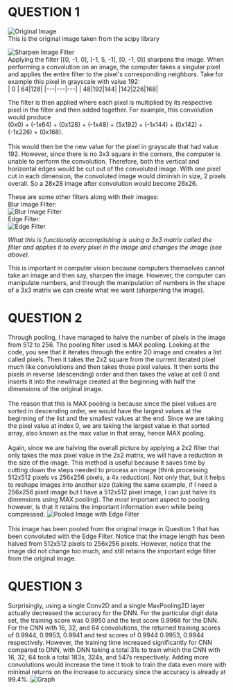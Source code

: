 # QUESTION 1
![Original Image](https://raw.githubusercontent.com/ashuang2013/public/master/OriginalImage.png) <br/>
This is the original image taken from the scipy library

![Sharpen Image Filter](https://raw.githubusercontent.com/ashuang2013/public/master/SharpenFilterConv.png) <br/>
Applying the filter [[0, -1, 0], [-1, 5, -1], [0, -1, 0]] sharpens the image. When performing a convolution on an image, the computer takes a singular pixel and applies the entire filter to the pixel's corresponding neighbors. Take for example this pixel in grayscale with value 192: <br/>
| 0 | 64|128|
|---|---|---|
| 48|192|144|
|142|226|168|

The filter is then applied where each pixel is multiplied by its respective pixel in the filter and then added together. For example, this convolution would produce <br/>
(0x0) + (-1x64) + (0x128) + (-1x48) + (5x192) + (-1x144) + (0x142) + (-1x226) + (0x168). <br/> <br/> This would then be the new value for the pixel in grayscale that had value 192.
However, since there is no 3x3 square in the corners, the computer is unable to perform the convolution. Therefore, both the vertical and horizontal edges would be cut out of the convoluted image. With one pixel cut in each dimension, the convoluted image would diminish in size, 2 pixels overall. So a 28x28 image after convolution would become 26x26.

These are some other filters along with their images: <br/>
Blur Image Filter: <br/>
![Blur Image Filter](https://raw.githubusercontent.com/ashuang2013/public/master/BlurFilterConv.png)  <br/>
Edge Filter: <br/>
![Edge Filter](https://raw.githubusercontent.com/ashuang2013/public/master/EdgeFilterConv.png)

*What this is functionally accomplishing is using a 3x3 matrix called the filter and applies it to every pixel in the image and changes the image (see above).*

This is important in computer vision because computers themselves cannot take an image and then say, sharpen the image. However, the computer can manipulate numbers, and through the manipulation of numbers in the shape of a 3x3 matrix we can create what we want (sharpening the image). 

# QUESTION 2
Through pooling, I have managed to halve the number of pixels in the image from 512 to 256. The pooling filter used is MAX pooling. Looking at the code, you see that it iterates through the entire 2D image and creates a list called pixels. Then it takes the 2x2 square from the current iterated pixel much like convolutions and then takes those pixel values. It then sorts the pixels in reverse (descending) order and then takes the value at cell 0 and inserts it into the newImage created at the beginning with half the dimensions of the original image. <br/><br/>
The reason that this is MAX pooling is because since the pixel values are sorted in descending order, we would have the largest values at the beginning of the list and the smallest values at the end. Since we are taking the pixel value at index 0, we are taking the largest value in that sorted array, also known as the max value in that array, hence MAX pooling. <br/><br/>
Again, since we are halving the overall picture by applying a 2x2 filter that only takes the max pixel value in the 2x2 matrix, we will have a reduction in the size of the image. This method is useful because it saves time by cutting down the steps needed to process an image (think processing 512x512 pixels vs 256x256 pixels, a 4x reduction). Not only that, but it helps to reshape images into another size (taking the same example, if I need a 256x256 pixel image but I have a 512x512 pixel image, I can just halve its dimensions using MAX pooling). The _most_ important aspect to pooling however, is that it retains the important information even while being compressed. 
![Pooled Image with Edge Filter](https://raw.githubusercontent.com/ashuang2013/public/master/PooledEdgeFilterConv.png) <br/><br/>
This image has been pooled from the original image in Question 1 that has been convoluted with the Edge Filter. Notice that the image length has been halved from 512x512 pixels to 256x256 pixels. However, notice that the image did not change too much, and still retains the important edge filter from the original image. 

# QUESTION 3
Surprisingly, using a single Conv2D and a single MaxPooling2D layer actually decreased the accuracy for the DNN. For the particular digit data set, the training score was 0.9950 and the test score 0.9966 for the DNN. For the CNN with 16, 32, and 64 convolutions, the returned training scores of 0.9944, 0.9953, 0.9941 and test scores of 0.9944 0.9953, 0.9944 respectively. However, the training time increased significantly for CNN compared to DNN, with DNN taking a total 31s to train which the CNN with 16, 32, 64 took a total 183s, 324s, and 547s respectively. Adding more convolutions would increase the time it took to train the data even more with minimal returns on the increase to accuracy since the accuracy is already at 99.4%. 
![Graph](https://raw.githubusercontent.com/ashuang2013/public/master/July14ResponseGraph.png)
